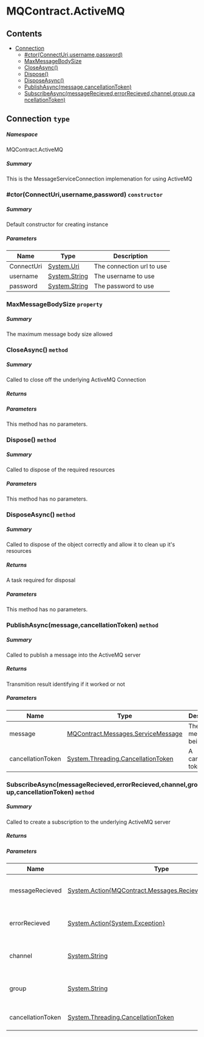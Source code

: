 <a name='assembly'></a>
# MQContract.ActiveMQ

## Contents

- [Connection](#T-MQContract-ActiveMQ-Connection 'MQContract.ActiveMQ.Connection')
  - [#ctor(ConnectUri,username,password)](#M-MQContract-ActiveMQ-Connection-#ctor-System-Uri,System-String,System-String- 'MQContract.ActiveMQ.Connection.#ctor(System.Uri,System.String,System.String)')
  - [MaxMessageBodySize](#P-MQContract-ActiveMQ-Connection-MaxMessageBodySize 'MQContract.ActiveMQ.Connection.MaxMessageBodySize')
  - [CloseAsync()](#M-MQContract-ActiveMQ-Connection-CloseAsync 'MQContract.ActiveMQ.Connection.CloseAsync')
  - [Dispose()](#M-MQContract-ActiveMQ-Connection-Dispose 'MQContract.ActiveMQ.Connection.Dispose')
  - [DisposeAsync()](#M-MQContract-ActiveMQ-Connection-DisposeAsync 'MQContract.ActiveMQ.Connection.DisposeAsync')
  - [PublishAsync(message,cancellationToken)](#M-MQContract-ActiveMQ-Connection-PublishAsync-MQContract-Messages-ServiceMessage,System-Threading-CancellationToken- 'MQContract.ActiveMQ.Connection.PublishAsync(MQContract.Messages.ServiceMessage,System.Threading.CancellationToken)')
  - [SubscribeAsync(messageRecieved,errorRecieved,channel,group,cancellationToken)](#M-MQContract-ActiveMQ-Connection-SubscribeAsync-System-Action{MQContract-Messages-RecievedServiceMessage},System-Action{System-Exception},System-String,System-String,System-Threading-CancellationToken- 'MQContract.ActiveMQ.Connection.SubscribeAsync(System.Action{MQContract.Messages.RecievedServiceMessage},System.Action{System.Exception},System.String,System.String,System.Threading.CancellationToken)')

<a name='T-MQContract-ActiveMQ-Connection'></a>
## Connection `type`

##### Namespace

MQContract.ActiveMQ

##### Summary

This is the MessageServiceConnection implemenation for using ActiveMQ

<a name='M-MQContract-ActiveMQ-Connection-#ctor-System-Uri,System-String,System-String-'></a>
### #ctor(ConnectUri,username,password) `constructor`

##### Summary

Default constructor for creating instance

##### Parameters

| Name | Type | Description |
| ---- | ---- | ----------- |
| ConnectUri | [System.Uri](http://msdn.microsoft.com/query/dev14.query?appId=Dev14IDEF1&l=EN-US&k=k:System.Uri 'System.Uri') | The connection url to use |
| username | [System.String](http://msdn.microsoft.com/query/dev14.query?appId=Dev14IDEF1&l=EN-US&k=k:System.String 'System.String') | The username to use |
| password | [System.String](http://msdn.microsoft.com/query/dev14.query?appId=Dev14IDEF1&l=EN-US&k=k:System.String 'System.String') | The password to use |

<a name='P-MQContract-ActiveMQ-Connection-MaxMessageBodySize'></a>
### MaxMessageBodySize `property`

##### Summary

The maximum message body size allowed

<a name='M-MQContract-ActiveMQ-Connection-CloseAsync'></a>
### CloseAsync() `method`

##### Summary

Called to close off the underlying ActiveMQ Connection

##### Returns



##### Parameters

This method has no parameters.

<a name='M-MQContract-ActiveMQ-Connection-Dispose'></a>
### Dispose() `method`

##### Summary

Called to dispose of the required resources

##### Parameters

This method has no parameters.

<a name='M-MQContract-ActiveMQ-Connection-DisposeAsync'></a>
### DisposeAsync() `method`

##### Summary

Called to dispose of the object correctly and allow it to clean up it's resources

##### Returns

A task required for disposal

##### Parameters

This method has no parameters.

<a name='M-MQContract-ActiveMQ-Connection-PublishAsync-MQContract-Messages-ServiceMessage,System-Threading-CancellationToken-'></a>
### PublishAsync(message,cancellationToken) `method`

##### Summary

Called to publish a message into the ActiveMQ server

##### Returns

Transmition result identifying if it worked or not

##### Parameters

| Name | Type | Description |
| ---- | ---- | ----------- |
| message | [MQContract.Messages.ServiceMessage](#T-MQContract-Messages-ServiceMessage 'MQContract.Messages.ServiceMessage') | The service message being sent |
| cancellationToken | [System.Threading.CancellationToken](http://msdn.microsoft.com/query/dev14.query?appId=Dev14IDEF1&l=EN-US&k=k:System.Threading.CancellationToken 'System.Threading.CancellationToken') | A cancellation token |

<a name='M-MQContract-ActiveMQ-Connection-SubscribeAsync-System-Action{MQContract-Messages-RecievedServiceMessage},System-Action{System-Exception},System-String,System-String,System-Threading-CancellationToken-'></a>
### SubscribeAsync(messageRecieved,errorRecieved,channel,group,cancellationToken) `method`

##### Summary

Called to create a subscription to the underlying ActiveMQ server

##### Returns



##### Parameters

| Name | Type | Description |
| ---- | ---- | ----------- |
| messageRecieved | [System.Action{MQContract.Messages.RecievedServiceMessage}](http://msdn.microsoft.com/query/dev14.query?appId=Dev14IDEF1&l=EN-US&k=k:System.Action 'System.Action{MQContract.Messages.RecievedServiceMessage}') | Callback for when a message is recieved |
| errorRecieved | [System.Action{System.Exception}](http://msdn.microsoft.com/query/dev14.query?appId=Dev14IDEF1&l=EN-US&k=k:System.Action 'System.Action{System.Exception}') | Callback for when an error occurs |
| channel | [System.String](http://msdn.microsoft.com/query/dev14.query?appId=Dev14IDEF1&l=EN-US&k=k:System.String 'System.String') | The name of the channel to bind to |
| group | [System.String](http://msdn.microsoft.com/query/dev14.query?appId=Dev14IDEF1&l=EN-US&k=k:System.String 'System.String') | The group to bind the consumer to |
| cancellationToken | [System.Threading.CancellationToken](http://msdn.microsoft.com/query/dev14.query?appId=Dev14IDEF1&l=EN-US&k=k:System.Threading.CancellationToken 'System.Threading.CancellationToken') | A cancellation token |
